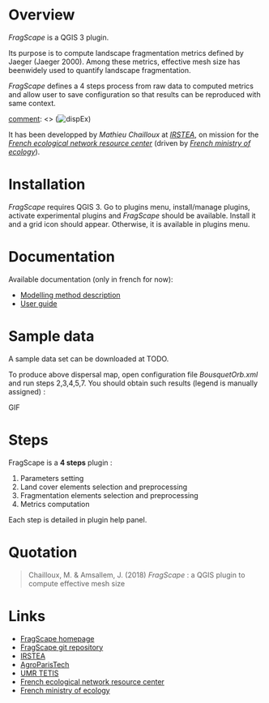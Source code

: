 


# Overview

*FragScape* is a QGIS 3 plugin.

Its purpose is to compute landscape fragmentation metrics defined by Jaeger (Jaeger
2000). Among these metrics, effective mesh size has beenwidely used to quantify landscape fragmentation.

*FragScape* defines a 4 steps process from raw data to computed metrics and allow user to save configuration so that results can be reproduced with same context.

[comment]: <> (Below is an example of dispersal map created by *FragScape* :)
[comment]: <> (![dispEx](/docs/pictures/FragScapeExamplePicture.png))

It has been developped by *Mathieu Chailloux* at [*IRSTEA*](http://www.irstea.fr), 
on mission for the [*French ecological network resource center*](http://www.trameverteetbleue.fr/) 
(driven by [*French ministry of ecology*](https://www.ecologique-solidaire.gouv.fr/)).

# Installation

*FragScape* requires QGIS 3.
Go to plugins menu, install/manage plugins, activate experimental plugins and *FragScape* should be available.
Install it and a grid icon should appear. Otherwise, it is available in plugins menu.

# Documentation

Available documentation (only in french for now):
 - [Modelling method description](https://www.umr-tetis.fr/jdownloads/plateformes/Notice_Plugin_FragScape1.0.pdf)
 - [User guide](https://www.umr-tetis.fr/jdownloads/plateformes/MethodePermeabiliteMilieux.pdf)

# Sample data

A sample data set can be downloaded at TODO.

To produce above dispersal map, open configuration file *BousquetOrb.xml* 
and run steps 2,3,4,5,7. You should obtain such results (legend is manually assigned) :

GIF
 
# Steps

FragScape is a **4 steps** plugin :
 1. Parameters setting
 2. Land cover elements selection and preprocessing
 3. Fragmentation elements selection and preprocessing
 4. Metrics computation
    
Each step is detailed in plugin help panel.

# Quotation

> Chailloux, M. & Amsallem, J. (2018) $FragScape$ : a QGIS plugin to compute effective mesh size
    
# Links
 - [FragScape homepage](https://www.umr-tetis.fr/index.php/fr/production/donnees-et-plateformes/plateformes/415-biodispersal)
 - [FragScape git repository](https://github.com/MathieuChailloux/FragScape)
 - [IRSTEA](http://www.irstea.fr)
 - [AgroParisTech](http://www2.agroparistech.fr/)
 - [UMR TETIS](https://www.umr-tetis.fr)
 - [French ecological network resource center](http://www.trameverteetbleue.fr/)
 - [French ministry of ecology](https://www.ecologique-solidaire.gouv.fr/)

